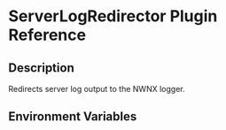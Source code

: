 # ServerLogRedirector Plugin Reference

## Description

Redirects server log output to the NWNX logger.

## Environment Variables
